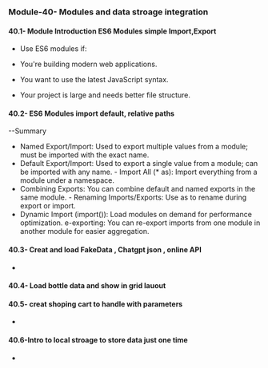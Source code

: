 ### Module-40- Modules and data stroage integration

#### 40.1- Module Introduction ES6 Modules simple Import,Export
- Use ES6 modules if:

- You're building modern web applications.
- You want to use the latest JavaScript syntax.
- Your project is large and needs better file structure.

#### 40.2-  ES6 Modules import default, relative paths
 
  --Summary
   -  Named Export/Import: Used to export multiple values from a module; must be imported with the exact name.
   - Default Export/Import: Used to export a single value from a module; can be imported with any name.
    -  Import All (* as): Import everything from a module under a namespace.
   -  Combining Exports: You can combine default and named exports in the same module.
    - Renaming Imports/Exports: Use as to rename during export or import.
   - Dynamic Import (import()): Load modules on demand for performance optimization.
    e-exporting: You can re-export imports from one module in another module for easier aggregation.

#### 40.3- Creat and load FakeData , Chatgpt json , online API
- 

#### 40.4- Load bottle data and show in grid lauout

#### 40.5- creat shoping cart  to handle with parameters
- 
#### 40.6-Intro to local stroage to store data just one time
- 
